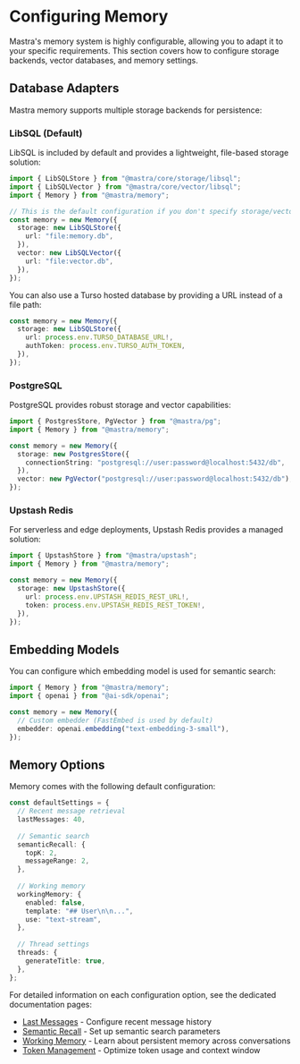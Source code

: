 # Configuring Memory

Mastra's memory system is highly configurable, allowing you to adapt it to your specific requirements. This section covers how to configure storage backends, vector databases, and memory settings.

## Database Adapters

Mastra memory supports multiple storage backends for persistence:

### LibSQL (Default)

LibSQL is included by default and provides a lightweight, file-based storage solution:

```typescript
import { LibSQLStore } from "@mastra/core/storage/libsql";
import { LibSQLVector } from "@mastra/core/vector/libsql";
import { Memory } from "@mastra/memory";

// This is the default configuration if you don't specify storage/vector
const memory = new Memory({
  storage: new LibSQLStore({
    url: "file:memory.db",
  }),
  vector: new LibSQLVector({
    url: "file:vector.db",
  }),
});
```

You can also use a Turso hosted database by providing a URL instead of a file path:

```typescript
const memory = new Memory({
  storage: new LibSQLStore({
    url: process.env.TURSO_DATABASE_URL!,
    authToken: process.env.TURSO_AUTH_TOKEN,
  }),
});
```

### PostgreSQL

PostgreSQL provides robust storage and vector capabilities:

```typescript
import { PostgresStore, PgVector } from "@mastra/pg";
import { Memory } from "@mastra/memory";

const memory = new Memory({
  storage: new PostgresStore({
    connectionString: "postgresql://user:password@localhost:5432/db",
  }),
  vector: new PgVector("postgresql://user:password@localhost:5432/db"),
});
```

### Upstash Redis

For serverless and edge deployments, Upstash Redis provides a managed solution:

```typescript
import { UpstashStore } from "@mastra/upstash";
import { Memory } from "@mastra/memory";

const memory = new Memory({
  storage: new UpstashStore({
    url: process.env.UPSTASH_REDIS_REST_URL!,
    token: process.env.UPSTASH_REDIS_REST_TOKEN!,
  }),
});
```

## Embedding Models

You can configure which embedding model is used for semantic search:

```typescript
import { Memory } from "@mastra/memory";
import { openai } from "@ai-sdk/openai";

const memory = new Memory({
  // Custom embedder (FastEmbed is used by default)
  embedder: openai.embedding("text-embedding-3-small"),
});
```

## Memory Options

Memory comes with the following default configuration:

```typescript
const defaultSettings = {
  // Recent message retrieval
  lastMessages: 40,
  
  // Semantic search
  semanticRecall: {
    topK: 2,
    messageRange: 2,
  },
  
  // Working memory
  workingMemory: {
    enabled: false,
    template: "## User\n\n...",
    use: "text-stream",
  },
  
  // Thread settings
  threads: {
    generateTitle: true,
  },
};
```

For detailed information on each configuration option, see the dedicated documentation pages:

- [Last Messages](../3-using-memory/3.1-last-messages.md) - Configure recent message history
- [Semantic Recall](../3-using-memory/3.2-semantic-recall.md) - Set up semantic search parameters
- [Working Memory](../3-using-memory/3.3-working-memory.md) - Learn about persistent memory across conversations
- [Token Management](../3-using-memory/3.5-token-management.md) - Optimize token usage and context window 